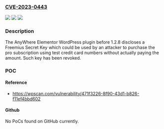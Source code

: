 ### [CVE-2023-0443](https://cve.mitre.org/cgi-bin/cvename.cgi?name=CVE-2023-0443)
![](https://img.shields.io/static/v1?label=Product&message=AnyWhere%20Elementor&color=blue)
![](https://img.shields.io/static/v1?label=Version&message=1.2.5%3C%201.2.8%20&color=brighgreen)
![](https://img.shields.io/static/v1?label=Vulnerability&message=CWE-200%20Information%20Exposure&color=brighgreen)

### Description

The AnyWhere Elementor WordPress plugin before 1.2.8 discloses a Freemius Secret Key which could be used by an attacker to purchase the pro subscription using test credit card numbers without actually paying the amount. Such key has been revoked.

### POC

#### Reference
- https://wpscan.com/vulnerability/471f3226-8f90-43d1-b826-f11ef4bbd602

#### Github
No PoCs found on GitHub currently.

